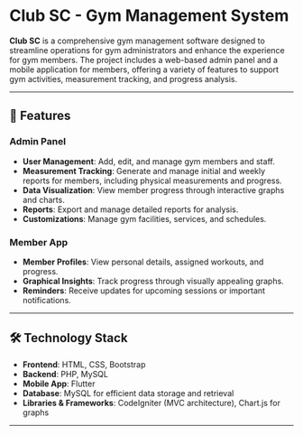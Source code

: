# Club SC - Gym Management System

**Club SC** is a comprehensive gym management software designed to streamline operations for gym administrators and enhance the experience for gym members. The project includes a web-based admin panel and a mobile application for members, offering a variety of features to support gym activities, measurement tracking, and progress analysis.

---

## 🚀 Features

### Admin Panel
- **User Management**: Add, edit, and manage gym members and staff.
- **Measurement Tracking**: Generate and manage initial and weekly reports for members, including physical measurements and progress.
- **Data Visualization**: View member progress through interactive graphs and charts.
- **Reports**: Export and manage detailed reports for analysis.
- **Customizations**: Manage gym facilities, services, and schedules.

### Member App
- **Member Profiles**: View personal details, assigned workouts, and progress.
- **Graphical Insights**: Track progress through visually appealing graphs.
- **Reminders**: Receive updates for upcoming sessions or important notifications.

---

## 🛠️ Technology Stack

- **Frontend**: HTML, CSS, Bootstrap
- **Backend**: PHP, MySQL
- **Mobile App**: Flutter
- **Database**: MySQL for efficient data storage and retrieval
- **Libraries & Frameworks**: CodeIgniter (MVC architecture), Chart.js for graphs

---
